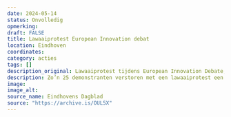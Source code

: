 ```yaml
---
date: 2024-05-14
status: Onvolledig
opmerking: 
draft: FALSE
title: Lawaaiprotest European Innovation debat
location: Eindhoven
coordinates: 
category: acties
tags: []
description_original: Lawaaiprotest tijdens European Innovation Debate, door studenten van de Universiteit Eindhoven tijdens een debat tussen Nederlandse kandidaten voor de Europese Parlementsverkiezingen van 2024.
description: Zo’n 25 demonstranten verstoren met een lawaaiprotest een debat van EU-lijsttrekkers op de campus van de TU Eindhoven. De betogers staan buiten de ruimte waar het debat word gehouden, slaan op de deuren, en roepen leuzen als ‘stop de genocide’ en ‘cut the ties with Israel’.
image: 
image_alt: 
source_name: Eindhovens Dagblad
source: "https://archive.is/OUL5X"
---
```

